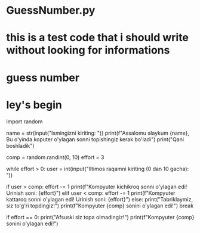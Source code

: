# GuessNumber.py

# this is a test code that i should write without looking for informations
# guess number
# ley's begin

import random

name = str(input("Ismingizni kiriting:  "))
print(f"Assalomu alaykum {name}, Bu o'yinda koputer o'ylagan sonni topishingiz kerak bo'ladi")
print("Qani boshladik")

comp = random.randint(0, 10)
effort = 3

while effort > 0:
    user = int(input("Iltimos raqamni kiriting (0 dan 10 gacha): "))

if user > comp:
   effort -= 1
   print(f"Kompyuter kichikroq sonni o'ylagan edi! Urinish soni: {effort}")
elif user < comp:
   effort -= 1
   print(f"Kompyuter kattaroq sonni o'ylagan edi! Urinish soni: {effort}")
else:
    print("Tabriklaymiz, siz to'g'ri topdingiz!")
    print(f"Kompyuter {comp} sonini o'ylagan edi!")
    break

if effort == 0:
    print("Afsuski siz topa olmadingiz!")
    print(f"Kompyuter {comp} sonini o'ylagan edi!")
